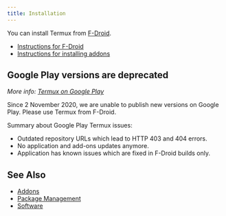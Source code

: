 ```yaml
---
title: Installation
---
```


You can install Termux from
[F-Droid](https://f-droid.org/repository/browse/?fdid=com.termux).

- [Instructions for F-Droid](installing-from-fdroid)
- [Instructions for installing addons](installing-addons)

## Google Play versions are deprecated

_More info: [Termux on Google Play](google-play)_

Since 2 November 2020, we are unable to publish new versions on Google
Play. Please use Termux from F-Droid.

Summary about Google Play Termux issues:

- Outdated repository URLs which lead to HTTP 403 and 404 errors.
- No application and add-ons updates anymore.
- Application has known issues which are fixed in F-Droid builds only.

## See Also

- [Addons](addons)
- [Package Management](package-management)
- [Software](software)
